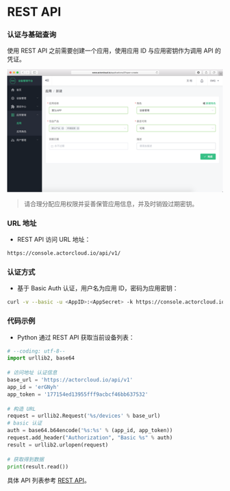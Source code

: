 # REST API

### 认证与基础查询

使用 REST API 之前需要创建一个应用，使用应用 ID 与应用密钥作为调用 API 的凭证。

![](/assets/app_create.png)

> 请合理分配应用权限并妥善保管应用信息，并及时销毁过期密钥。

### URL 地址

- REST API 访问 URL 地址：
```bash
https://console.actorcloud.io/api/v1/
```

### 认证方式

- 基于 Basic Auth 认证，用户名为应用 ID，密码为应用密钥：

```bash
curl -v --basic -u <AppID>:<AppSecret> -k https://console.actorcloud.io/api/v1/overview/current_count
```

### 代码示例

- Python 通过 REST API 获取当前设备列表：

```python
# --coding: utf-8--
import urllib2, base64

# 访问地址 认证信息
base_url = 'https://actorcloud.io/api/v1'
app_id = 'erGNyh'
app_token = '177154ed13955fff9acbcf46bb637532'

# 构造 URL
request = urllib2.Request('%s/devices' % base_url)
# basic 认证
auth = base64.b64encode('%s:%s' % (app_id, app_token))
request.add_header("Authorization", "Basic %s" % auth)   
result = urllib2.urlopen(request)

# 获取得到数据
print(result.read())
```

具体 API 列表参考 [REST API](../rest/rest.md)。

